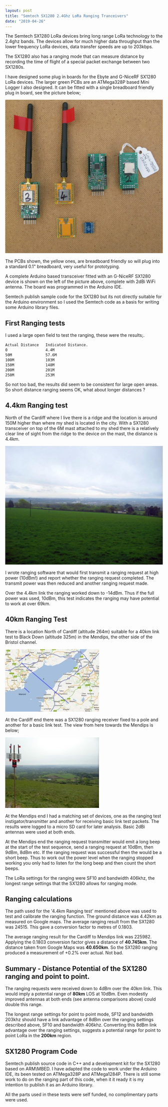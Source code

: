 ```yaml
---
layout: post
title: "Semtech SX1280 2.4Ghz LoRa Ranging Tranceivers"
date: "2019-04-26"
---
```


The Semtech SX1280 LoRa devices bring long range LoRa technology to the 2.4ghz bands. The devices allow for much higher data throughput than the lower frequency LoRa devices, data transfer speeds are up to 203kbps.

The SX1280 also has a ranging mode that can measure distance by recording the time of flight of a special packet exchange between two SX1280s.

I have designed some plug in boards for the Ebyte and G-NiceRF SX1280 LoRa devices. The larger green PCBs are an ATMega328P based Mini Logger I also designed. It can be fitted with a single breadboard friendly plug in board, see the picture below;

![](/images/Arduinos2-1024x993.jpg)

The PCBs shown, the yellow ones, are breadboard friendly so will plug into a standard 0.1" breadboard, very useful for prototyping.

A complete Arduino based transceiver fitted with an G-NiceRF SX1280 device is shown on the left of the picture above, complete with 2dBi WiFi antenna. The board was programmed in the Arduino IDE.

Semtech publish sample code for the SX1280 but its not directly suitable for the Arduino environment so I used the Semtech code as a basis for writing some Arduino library files.

## **First Ranging tests**

I used a large open field to test the ranging, these were the results;.

	Actual Distance   Indicated Distance.
	0                 4.4M 
	50M               57.6M 
	100M              103M 
	150M              148M 
	200M              201M 
	250M              253M

So not too bad, the results did seem to be consistent for large open areas. So short distance ranging seems OK, what about longer distances ?

## **4.4km Ranging test**

North of the Cardiff where I live there is a ridge and the location is around 150M higher than where my shed is located in the city. With a SX1280 transceiver on top of the 6M mast attached to my shed there is a relatively clear line of sight from the ridge to the device on the mast, the distance is 4.4km.

![](/images/word-image-9-1024x768.jpeg)

I wrote ranging software that would first transmit a ranging request at high power (10dBm!) and report whether the ranging request completed. The transmit power was then reduced and another ranging request made.

Over the 4.4km link the ranging worked down to -14dBm. Thus if the full power was used, 10dBm, this test indicates the ranging may have potential to work at over 69km.

## 40km Ranging Test

There is a location North of Cardiff (altitude 264m) suitable for a 40km link test to Black Down (altitude 325m) in the Mendips, the other side of the Bristol channel.

![](/images/word-image-10-300x199.jpeg)

At the Cardiff end there was a SX1280 ranging receiver fixed to a pole and another for a basic link test. The view from here towards the Mendips is below;

![](/images/word-image-11-300x225.jpeg)

At the Mendips end I had a matching set of devices, one as the ranging test instigator/transmitter and another for receiving basic link test packets. The results were logged to a micro SD card for later analysis. Basic 2dBi antennas were used at both ends.

At the Mendips end the ranging request transmitter would emit a long beep at the start of the test sequence, send a ranging request at 10dBm, then 9dBm, 8dBm etc. If the ranging request was successful then the would be a short beep. Thus to work out the power level when the ranging stopped working you only had to listen for the long beep and then count the short beeps.

The LoRa settings for the ranging were SF10 and bandwidth 406khz, the longest range settings that the SX1280 allows for ranging mode.

## **Ranging calculations**

The path used for the '4.4km Ranging test' mentioned above was used to test and calibrate the ranging function. The ground distance was 4.42km as measured on Google maps. The average ranging result from the SX1280 was 24515. This gave a conversion factor to metres of 0.1803.

The average ranging result for the Cardiff to Mendips link was 225982. Applying the 0.1803 conversion factor gives a distance of **40.745km**. The distance taken from Google Maps was **40.650km**. So the SX1280 ranging produced a measurement of +0.2% over actual. Not bad.

## **Summary - Distance Potential of the SX1280 ranging and point to point.**

The ranging requests were received down to 4dBm over the 40km link. This would imply a potential range of **80km** LOS at 10dBm. Even modestly improved antennas at both ends (see antenna comparisons above) could double this range.

The longest range settings for point to point mode, SF12 and bandwidth 203khz should have a link advantage of 8dBm over the ranging settings described above, SF10 and bandwidth 406khz. Converting this 8dBm link advantage over the ranging settings, suggests a potential range for point to point LoRa in the **200km** region.

## **SX1280 Program Code**

Semtech publish source code in C++ and a development kit for the SX1280 based on ARM\\MBED. I have adapted the code to work under the Arduino IDE, its been tested on ATMega328P and ATMega1284P. There is still some work to do on the ranging part of this code, when it it ready it is my intention to publish it as an Arduino library. 

All the parts used in these tests were self funded, no complimentary parts were used.
